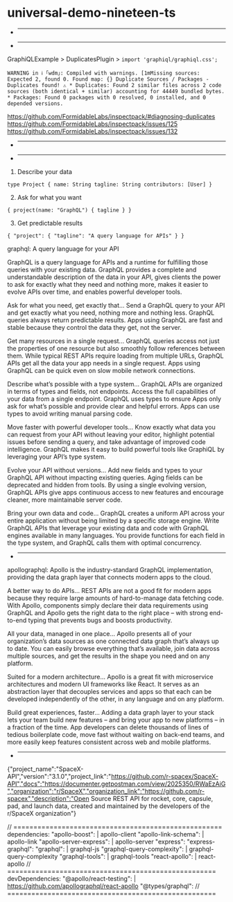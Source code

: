 # universal-demo-nineteen-ts

* ----------------------------------------
* ----------------------------------------

GraphiQLExample > DuplicatesPlugin > `import 'graphiql/graphiql.css';`

`WARNING in ℹ ｢wdm｣: Compiled with warnings.
[1mMissing sources: Expected 2, found 0.
    Found map: {}
    Duplicate Sources / Packages - Duplicates found! ⚠️
    * Duplicates: Found 2 similar files across 2 code sources (both identical + similar)
      accounting for 44449 bundled bytes.
    * Packages: Found 0 packages with 0 resolved, 0 installed, and 0 depended versions.`

https://github.com/FormidableLabs/inspectpack/#diagnosing-duplicates
https://github.com/FormidableLabs/inspectpack/issues/125
https://github.com/FormidableLabs/inspectpack/issues/132

* ----------------------------------------
* ----------------------------------------

1) Describe your data

`type Project {
	name: String
	tagline: String
	contributors: [User]
}`

2) Ask for what you want

`{
	project(name: "GraphQL") {
		tagline
	}
}`

3) Get predictable results

`{
	"project": {
		"tagline": "A query language for APIs"
	}
}`

graphql:
A query language for your API

GraphQL is a query language for APIs and a runtime for fulfilling those queries with your existing data.
GraphQL provides a complete and understandable description of the data in your API, gives clients the power to ask for exactly what they need and nothing more, makes it easier to evolve APIs over time, and enables powerful developer tools.

Ask for what you need, get exactly that...
Send a GraphQL query to your API and get exactly what you need, nothing more and nothing less.
GraphQL queries always return predictable results.
Apps using GraphQL are fast and stable because they control the data they get, not the server.

Get many resources in a single request...
GraphQL queries access not just the properties of one resource but also smoothly follow references between them.
While typical REST APIs require loading from multiple URLs, GraphQL APIs get all the data your app needs in a single request.
Apps using GraphQL can be quick even on slow mobile network connections.

Describe what’s possible with a type system...
GraphQL APIs are organized in terms of types and fields, not endpoints.
Access the full capabilities of your data from a single endpoint. GraphQL uses types to ensure Apps only ask for what’s possible and provide clear and helpful errors.
Apps can use types to avoid writing manual parsing code.

Move faster with powerful developer tools...
Know exactly what data you can request from your API without leaving your editor, highlight potential issues before sending a query, and take advantage of improved code intelligence.
GraphQL makes it easy to build powerful tools like GraphiQL by leveraging your API’s type system.

Evolve your API without versions...
Add new fields and types to your GraphQL API without impacting existing queries.
Aging fields can be deprecated and hidden from tools.
By using a single evolving version, GraphQL APIs give apps continuous access to new features and encourage cleaner, more maintainable server code.

Bring your own data and code...
GraphQL creates a uniform API across your entire application without being limited by a specific storage engine.
Write GraphQL APIs that leverage your existing data and code with GraphQL engines available in many languages.
You provide functions for each field in the type system, and GraphQL calls them with optimal concurrency.

* ----------------------------------------

apollographql:
Apollo is the industry-standard GraphQL implementation, providing the data graph layer that connects modern apps to the cloud.

A better way to do APIs...
REST APIs are not a good fit for modern apps because they require large amounts of hard-to-manage data fetching code.
With Apollo, components simply declare their data requirements using GraphQL and Apollo gets the right data to the right place – with strong end-to-end typing that prevents bugs and boosts productivity.

All your data, managed in one place...
Apollo presents all of your organization’s data sources as one connected data graph that’s always up to date.
You can easily browse everything that’s available, join data across multiple sources, and get the results in the shape you need and on any platform.

Suited for a modern architecture...
Apollo is a great fit with microservice architectures and modern UI frameworks like React.
It serves as an abstraction layer that decouples services and apps so that each can be developed independently of the other, in any language and on any platform.

Build great experiences, faster...
Adding a data graph layer to your stack lets your team build new features – and bring your app to new platforms – in a fraction of the time.
App developers can delete thousands of lines of tedious boilerplate code, move fast without waiting on back-end teams, and more easily keep features consistent across web and mobile platforms.

* ----------------------------------------

{"project_name":"SpaceX-API","version":"3.1.0","project_link":"https://github.com/r-spacex/SpaceX-API","docs":"https://documenter.getpostman.com/view/2025350/RWaEzAiG","organization":"r/SpaceX","organization_link":"https://github.com/r-spacex","description":"Open Source REST API for rocket, core, capsule, pad, and launch data, created and maintained by the developers of the r/SpaceX organization"}

// ====================================================
dependencies:
		"apollo-boost": 							| apollo-client
		"apollo-link-schema": 				| apollo-link
		"apollo-server-express": 			| apollo-server
    "express":
    "express-graphql":
		"graphql": 										| graphql-js
		"graphql-query-complexity": 	| graphql-query-complexity
		"graphql-tools": 							| graphql-tools
		"react-apollo": 							| react-apollo
// ====================================================
devDependencies:
		"@apollo/react-testing": 		| https://github.com/apollographql/react-apollo
		"@types/graphql": 
// ====================================================
